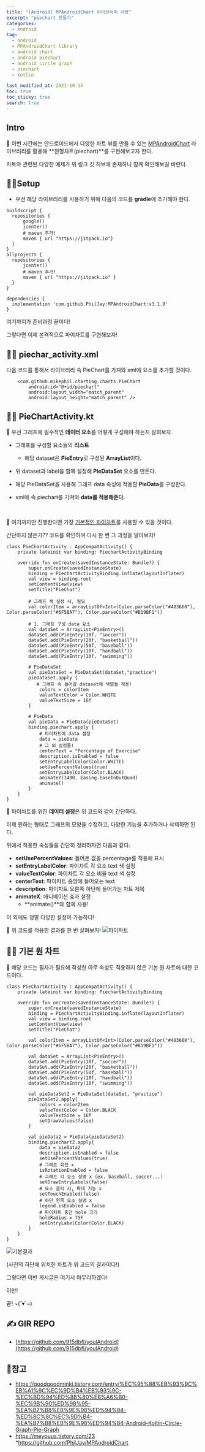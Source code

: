 ```yaml
---
title: "[Android] MPAndroidChart 라이브러리 사용"
excerpt: "piechart 만들기"
categories:
  - Android
tag:
  - android 
  - MPAndroidChart library
  - android chart
  - android piechart
  - android circle graph
  - piechart
  - kotlin

last_modified_at: 2021-10-14
toc: true
toc_sticky: true
search: true
---
```


## Intro

👩 이번 시간에는 안드로이드에서 다양한 차트 뷰를 만들 수 있는 [MPAndroidChart](https://github.com/PhilJay/MPAndroidChart) 라이브러리를 활용해 **원형차트(piechart)**를 구현해보고자 한다.

차트와 관련된 다양한 예제가 위 링크 깃 허브에 존재하니 함께 확인해보길 바란다.


## 🙋‍♀️Setup
  * 우선 해당 라이브러리를 사용하기 위해 다음의 코드를 **gradle**에 추가해야 한다.

  ```
  buildscript {
    repositories {
        google()
        jcenter()
        # maven 추가!
        maven { url "https://jitpack.io"}
    }
  }
  allprojects {
    repositories {
        jcenter()
        # maven 추가!
        maven { url "https://jitpack.io" }
    }
  }

  ```

  ```
  dependencies {
    implementation 'com.github.PhilJay:MPAndroidChart:v3.1.0'
  }

  ```

여기까지가 준비과정 끝이다!

그렇다면 이제 본격적으로 파이차트를 구현해보자!

## 🙋‍♀️ piechar_activity.xml

다음 코드를 통해서 라이브러리 속 PieChart를 가져와 xml에 요소를 추가할 것이다.

```
    <com.github.mikephil.charting.charts.PieChart
        android:id="@+id/piechart"
        android:layout_width="match_parent"
        android:layout_height="match_parent" />
```

## 🙋‍♀️ PieChartActivity.kt
👩 우선 그래프에 필수적인 **데이터 요소**를 어떻게 구성해야 하는지 살펴보자.

* 그래프를 구성할 요소들의 **리스트**
  * 해당 dataset은 **PieEntry**로 구성된 **ArrayList**이다.

* 위 dataset과 label을 함께 설정해 **PieDataSet** 요소를 만든다.

* 해당 PieDataSet을 사용해 그래프 data 속성에 적용할 **PieData**를 구성한다.

* xml에 속 piechart를 가져와 **data를 적용해준다.**

<br>

👩 여기까지만 진행한다면 가장 <u>기본적인 파이차트</u>를 사용할 수 있을 것이다.

간단하지 않은가?? 코드를 확인하며 다시 한 번 그 과정을 알아보자!


```
class PieChartActivity : AppCompatActivity() {
    private lateinit var binding: PiechartActivityBinding

    override fun onCreate(savedInstanceState: Bundle?) {
        super.onCreate(savedInstanceState)
        binding = PiechartActivityBinding.inflate(layoutInflater)
        val view = binding.root
        setContentView(view)
        setTitle("PieChat")

        # 그래프 색 설정 시, 필요
        val colorItem = arrayListOf<Int>(Color.parseColor("#403660"), Color.parseColor("#6F5BA7"), Color.parseColor("#B19BF1"))

        # 1. 그래프 구성 data 요소
        val dataSet = ArrayList<PieEntry>()
        dataSet.add(PieEntry(10f, "soccer"))
        dataSet.add(PieEntry(20f, "basketball"))
        dataSet.add(PieEntry(50f, "baseball"))
        dataSet.add(PieEntry(10f, "handball"))
        dataSet.add(PieEntry(10f, "swimming"))

        # PieDataSet
        val pieDataSet = PieDataSet(dataSet,"practice")
        pieDataSet.apply {
           # 그래프 속 들어갈 dataset에 색깔들 적용!
            colors = colorItem
            valueTextColor = Color.WHITE
            valueTextSize = 16f
        }

        # PieData
        val pieData = PieData(pieDataSet)
        binding.piechart.apply {
            # 파이차트에 data 설정
            data = pieData
            # 그 외 설정들!
            centerText = "Percentage of Exercise"
            description.isEnabled = false
            setEntryLabelColor(Color.WHITE)
            setUsePercentValues(true)
            setEntryLabelColor(Color.BLACK)
            animateY(1400, Easing.EaseInOutQuad)
            animate()
        }
    }
}
```
👩 파이차트를 위한 **데이터 설정**은 위 코드와 같이 간단하다.

이제 원하는 형태로 그래프의 모양을 수정하고, 다양한 기능을 추가하거나 삭제하면 된다.

위에서 적용한 속성들을 간단히 정리하자면 다음과 같다.

* **setUsePercentValues**: 들어온 값을 percentage를 적용해 표시
* **setEntryLabelColor**: 파이차트 각 요소 text 색 설정
* **valueTextColor**: 파이차트 각 요소 비율 text 색 설정
* **centerText**: 파이차트 중앙에 들어오는 text
* **description**: 파이차트 오른쪽 하단에 들어가는 차트 제목
* **animateX**: 애니메이션 효과 설정
  * **animate()**와 함께 사용!

이 외에도 정말 다양한 설정이 가능하다!

👩 위 코드를 적용한 결과를 한 번 살펴보자!
![파이차트](https://ifh.cc/g/NG8UM6.png)


## 🙋‍♀️ 기본 원 차트
👩 해당 코드는 필자가 필요해 작성한 아무 속성도 적용하지 않은 기본 원 차트에 대한 코드이다.

```
class PieChartActivity : AppCompatActivity() {
    private lateinit var binding: PiechartActivityBinding

    override fun onCreate(savedInstanceState: Bundle?) {
        super.onCreate(savedInstanceState)
        binding = PiechartActivityBinding.inflate(layoutInflater)
        val view = binding.root
        setContentView(view)
        setTitle("PieChat")

        val colorItem = arrayListOf<Int>(Color.parseColor("#403660"), Color.parseColor("#6F5BA7"), Color.parseColor("#B19BF1"))

        val dataSet = ArrayList<PieEntry>()
        dataSet.add(PieEntry(10f, "soccer"))
        dataSet.add(PieEntry(20f, "basketball"))
        dataSet.add(PieEntry(50f, "baseball"))
        dataSet.add(PieEntry(10f, "handball"))
        dataSet.add(PieEntry(10f, "swimming"))

        val pieDataSet2 = PieDataSet(dataSet, "practice")
        pieDataSet2.apply{
            colors = colorItem
            valueTextColor = Color.BLACK
            valueTextSize = 16f
            setDrawValues(false)
        }

        val pieData2 = PieData(pieDataSet2)
        binding.piechart2.apply{
            data = pieData2
            description.isEnabled = false
            setUsePercentValues(true)
            # 그래프 회전 x
            isRotationEnabled = false
            # 그래프 각 요소 설명 x (ex. baseball, soccer...)
            setDrawEntryLabels(false)
            # 요소 클릭 시, 확대 기능 x
            setTouchEnabled(false)
            # 하단 왼쪽 요소 설명 x
            legend.isEnabled = false
            # 파이차트 중간 hole 크기
            holeRadius = 75F
            setEntryLabelColor(Color.BLACK)
        }
    }
}
```
![기본결과](https://ifh.cc/g/WES1Ml.png)

(사진의 하단에 위치한 차트가 위 코드의 결과이다!)

그렇다면 이번 게시글은 여기서 마무리하겠다!

이만!

끝! ~(˘▾˘~)

## ✍ GIR REPO
* [https://github.com/915dbfl/youlAndroid](https://github.com/915dbfl/youlAndroid)

## 📃참고

* https://goodgoodminki.tistory.com/entry/%EC%95%88%EB%93%9C%EB%A1%9C%EC%9D%B4%EB%93%9C-%EC%BD%94%ED%8B%80%EB%A6%B0-%EC%9B%90%ED%98%95-%EA%B7%B8%EB%9E%98%ED%94%84-%ED%8C%8C%EC%9D%B4-%EA%B7%B8%EB%9E%98%ED%94%84-Android-Koltin-Circle-Graph-Pie-Graph
* https://meyouus.tistory.com/23
*https://github.com/PhilJay/MPAndroidChart